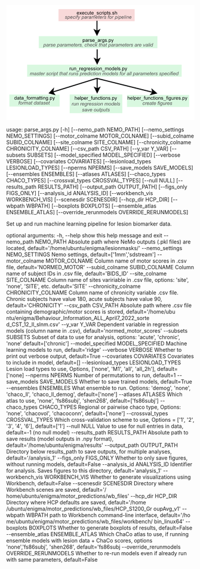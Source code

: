 ![Pipeline](pipeline.png)

usage: parse_args.py [-h] [--nemo_path NEMO_PATH]
                     [--nemo_settings NEMO_SETTINGS]
                     [--motor_colname MOTOR_COLNAME]
                     [--subid_colname SUBID_COLNAME]
                     [--site_colname SITE_COLNAME]
                     [--chronicity_colname CHRONICITY_COLNAME]
                     [--csv_path CSV_PATH] [--y_var Y_VAR] [--subsets SUBSETS]
                     [--model_specified MODEL_SPECIFIED] [--verbose VERBOSE]
                     [--covariates COVARIATES]
                     [--lesionload_types LESIONLOAD_TYPES] [--nperms NPERMS]
                     [--save_models SAVE_MODELS] [--ensembles ENSEMBLES]
                     [--atlases ATLASES] [--chaco_types CHACO_TYPES]
                     [--crossval_types CROSSVAL_TYPES] [--null NULL]
                     [--results_path RESULTS_PATH] [--output_path OUTPUT_PATH]
                     [--figs_only FIGS_ONLY] [--analysis_id ANALYSIS_ID]
                     [--workbench_vis WORKBENCH_VIS] [--scenesdir SCENESDIR]
                     [--hcp_dir HCP_DIR] [--wbpath WBPATH]
                     [--boxplots BOXPLOTS] [--ensemble_atlas ENSEMBLE_ATLAS]
                     [--override_rerunmodels OVERRIDE_RERUNMODELS]

Set up and run machine learning pipeline for lesion biomarker data.

optional arguments:
  -h, --help            show this help message and exit
  --nemo_path NEMO_PATH
                        Absolute path where NeMo outputs (.pkl files) are
                        located, default='/home/ubuntu/enigma/lesionmasks/'
  --nemo_settings NEMO_SETTINGS
                        Nemo settings, default=['1mm','sdstream']
  --motor_colname MOTOR_COLNAME
                        Column name of motor scores in .csv file,
                        default='NORMED_MOTOR'
  --subid_colname SUBID_COLNAME
                        Column name of subject IDs in .csv file,
                        default='BIDS_ID'
  --site_colname SITE_COLNAME
                        Column name of sites variriable in .csv file, options:
                        'site', 'none', 'SITE', etc. default='SITE'
  --chronicity_colname CHRONICITY_COLNAME
                        Column name of chronicity variable .csv file. Chronic
                        subjects have value 180, acute subjects have value 90,
                        default='CHRONICITY'
  --csv_path CSV_PATH   Absolute path where .csv file containing
                        demographic/motor scores is stored, default='/home/ubu
                        ntu/enigma/Behaviour_Information_ALL_April7_2022_sorte
                        d_CST_12_ll_slnm.csv'
  --y_var Y_VAR         Dependent variable in regression models (column name
                        in .csv), default='normed_motor_scores'
  --subsets SUBSETS     Subset of data to use for analysis, options: 'acute',
                        'chronic', 'none' default=['chronic']
  --model_specified MODEL_SPECIFIED
                        Machine learning models to run, default='ridge'
  --verbose VERBOSE     Whether to print out verbose output, default=True
  --covariates COVARIATES
                        Covariates to include in model, default=[]
  --lesionload_types LESIONLOAD_TYPES
                        Lesion load types to use, Options, ['none', 'M1',
                        'all', 'all_2h'], default=['none]
  --nperms NPERMS       Number of permutations to run, default=1
  --save_models SAVE_MODELS
                        Whether to save trained models, default=True
  --ensembles ENSEMBLES
                        What ensemble to run. Options: 'demog', 'none',
                        'chaco_ll', 'chaco_ll_demog', default=['none']
  --atlases ATLASES     Which atlas to use, 'none', 'fs86subj', 'shen268',
                        default=['fs86subj']
  --chaco_types CHACO_TYPES
                        Regional or pairwise chaco type, Options: 'none',
                        'chacovol', 'chacoconn', default=['none']
  --crossval_types CROSSVAL_TYPES
                        Which cross-validation scheme to use, Options = ['1',
                        '2', '3', '4', '6'], default=['1']
  --null NULL           Value to use for null entries in data, default=-1 (no
                        null model)
  --results_path RESULTS_PATH
                        Absolute path to save results (model outputs in .npy
                        format), default='/home/ubuntu/enigma/results'
  --output_path OUTPUT_PATH
                        Directory below results_path to save outputs, for
                        multiple analyses, default='/analysis_1'
  --figs_only FIGS_ONLY
                        Whether to only save figures, without running models,
                        default=False
  --analysis_id ANALYSIS_ID
                        Identifier for analysis. Saves figures to this
                        directory, default='analysis_1'
  --workbench_vis WORKBENCH_VIS
                        Whether to generate visualizations using Workbench,
                        default=False
  --scenesdir SCENESDIR
                        Directory where Workbench scenes are saved, default='/
                        home/ubuntu/enigma/motor_predictions/wb_files'
  --hcp_dir HCP_DIR     Directory where HCP defaults are saved, default='/home
                        /ubuntu/enigma/motor_predictions/wb_files/HCP_S1200_Gr
                        oupAvg_v1'
  --wbpath WBPATH       path to Workbench command-line interface, default='/ho
                        me/ubuntu/enigma/motor_predictions/wb_files/workbench/
                        bin_linux64'
  --boxplots BOXPLOTS   Whether to generate boxplots of results, default=False
  --ensemble_atlas ENSEMBLE_ATLAS
                        Which ChaCo atlas to use, if running ensemble models
                        with lesion data + ChaCo scores, options
                        'none','fs86subj', 'shen268', default='fs86subj
  --override_rerunmodels OVERRIDE_RERUNMODELS
                        Whether to re-run models even if already run with same
                        parameters, default=False
